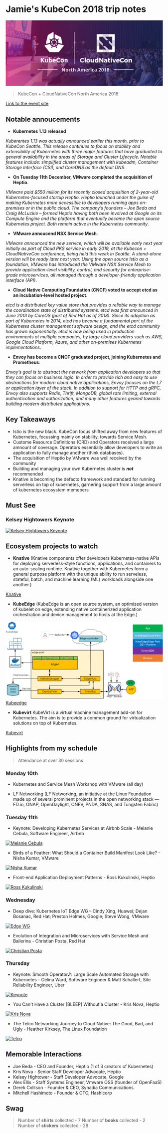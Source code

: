 
# Jamie's KubeCon 2018 trip notes #

![KubeCom18](kubecon.jpg)

> KubeCon + CloudNativeCon North America 2018

[Link to the event site](https://events.linuxfoundation.org/events/kubecon-cloudnativecon-north-america-2018/)

## Notable annoucements ##

- **Kubernetes 1.13 released**

*Kuberentes 1.13 was actually announced earlier this month, prior to KubeCon Seattle. This release continues to focus on stability and extensibility of Kubernetes with three major features that have graduated to general availability in the areas of  Storage and Cluster Lifecycle. Notable features include: simplified cluster management with kubeadm, Container Storage Interface (CSI), and CoreDNS as the default DNS*.

- **On Tuesday 11th December, VMware completed the acquisition of Heptio**.

*VMware paid $550 million for its recently closed acquisition of 2-year-old Kubernetes-focused startup Heptio. Heptio launched under the guise of making Kubernetes more accessible to developers running apps on-premises or in the public cloud. The company’s founders – Joe Beda and Craig McLuckie – formed Heptio having both been involved at Google on its Compute Engine and the platform that eventually became the open source Kubernetes project. Both remain active in the Kubernetes community*.

- **VMware annoucend NSX Service Mesh**.

*VMware announced the new service, which will be available early next year initially as part of Cloud PKS service in early 2019, at the Kubecon + CloudNativeCon conference, being held this week in Seattle. A stand-alone version will be ready later next year. Using the open source Istio as a foundation, VMware has introduced the VMware NSX Service Mesh to provide application-level visibility, control, and security for enterprise-grade microservices, all managed through a developer-friendly application interface (API)*.

- **Cloud Native Computing Foundation (CNCF) voted to accept etcd as an incubation-level hosted project**.

*etcd is a distributed key value store that provides a reliable way to manage the coordination state of distributed systems. etcd was first announced in June 2013 by CoreOS (part of Red Hat as of 2018). Since its adoption as part of Kubernetes in 2014, etcd has become a fundamental part of the Kubernetes cluster management software design, and the etcd community has grown exponentially. etcd is now being used in production environments at multiple companies, by large cloud providers such as AWS, Google Cloud Platform, Azure, and other on-premises Kubernetes implementations*.

- **Envoy has become a CNCF graduated project, joining Kubernetes and Prometheus**.

*Envoy’s goal is to abstract the network from application developers so that they can focus on business logic. In order to provide rich and easy to use abstractions for modern cloud native applications, Envoy focuses on the L7 or application layer of the stack. In addition to support for HTTP and gRPC, Envoy also supports Redis, Thrift, MongoDB, global rate limiting, external authentication and authorization, and many other features geared towards building modern distributed applications*.

## Key Takeaways ##

- Istio is the new black. KubeCon focus shifted away from new features of Kubernetes, focussing mainly on stability, towards Service Mesh.
- Custome Resource Definitions (CRD) and Operators received a large amnount of coverage. Operators essentially allow developers to write an application to fully manage another (think databases).
- The acquisition of Heptio by VMware was well received by the community
- Building and managing your own Kubernetes cluster is **_not_** recommended
- Knative is becoming the defacto framework and standard for running serverless on top of kubernetes, garnering support from a large amount of kubernetes ecosystem memebers

## Must See ##

### Kelsey Hightowers Keynote ###

[![Kelsey Hightowers Keynote](http://img.youtube.com/vi/oNa3xK2GFKY/0.jpg)](http://www.youtube.com/watch?v=oNa3xK2GFKY)

## Ecosystem projects to watch ##

- **Knative** (Knative components offer developers Kubernetes-native APIs for deploying serverless-style functions, applications, and containers to an auto-scaling runtime. Knative together with Kubernetes form a general purpose platform with the unique ability to run serveless, stateful, batch, and machine learning (ML) workloads alongside one another.)

[Knative](https://github.com/knative/docs)

- **KubeEdge** (KubeEdge is an open source system, an optimized version of kubelet on edge, extending native containerized application orchestration and device management to hosts at the Edge.)

![Kubeedge](kubeedge_arch.png)
[Kubeedge](https://kubeedge.io)

- **Kubevirt** KubeVirt is a virtual machine management add-on for Kubernetes. The aim is to provide a common ground for virtualization solutions on top of Kubernetes.

[Kubevirt](https://github.com/kubevirt/kubevirt)

## Highlights from my schedule ##

> Attendance at over 30 sessions

### Monday 10th ###

- Kubernetes and Service Mesh Workshop with VMware (all day)

- LF Networking (LF Networking, an initiative at the Linux Foundation made up of several prominent projects in the open networking stack — FD.io, ONAP, OpenDaylight, ONFV, PNDA, SNAS, and Tungsten Fabric)

### Tuesday 11th ###

- Keynote: Developing Kubernetes Services at Airbnb Scale - Melanie Cebula, Software Engineer, Airbnb

[![Melanie Cebula](https://www.youtube.com/watch?v=ytu3aUCwlSg.jpg)](https://www.youtube.com/watch?v=ytu3aUCwlSg)

- Birds of a Feather: What Should a Container Build Manifest Look Like? - Nisha Kumar, VMware

[![Nisha Kumar](https://www.youtube.com/watch?v=WY3s_cG9ia8.jpg)](https://www.youtube.com/watch?v=WY3s_cG9ia8)

- Front-end Application Deployment Patterns - Ross Kukulinski, Heptio

[![Ross Kukulinski](https://www.youtube.com/watch?v=Iih80xqpHcM.jpg)](https://www.youtube.com/watch?v=Iih80xqpHcM)

### Wednesday ###

- Deep dive: Kubernetes IoT Edge WG – Cindy Xing, Huawei; Dejan Bosanac, Red Hat; Preston Holmes, Google; Steve Wong, VMware

[![Edge WG](https://www.youtube.com/watch?v=nWFkxuRvZ7U.jpg)](https://www.youtube.com/watch?v=nWFkxuRvZ7U)

- Evolution of Integration and Microservices with Service Mesh and Ballerina - Christian Posta, Red Hat

[![Christian Posta](https://www.youtube.com/watch?v=rRrJKM0BAAo.jpg)](https://www.youtube.com/watch?v=rRrJKM0BAAo)

### Thursday ###

- Keynote: Smooth Operator♪: Large Scale Automated Storage with Kubernetes - Celina Ward, Software Engineer & Matt Schallert, Site Reliability Engineer, Uber

[![Keynote](https://www.youtube.com/watch?v=aDFm5KaTaOk.jpg)](https://www.youtube.com/watch?v=aDFm5KaTaOk)

- You Can't Have a Cluster [BLEEP] Without a Cluster - Kris Nova, Heptio

[![Kris Nova](https://www.youtube.com/watch?v=CLVIbCs2VJY.jpg)](https://www.youtube.com/watch?v=CLVIbCs2VJY)

- The Telco Networking Journey to Cloud Native: The Good, Bad, and Ugly - Heather Kirksey, The Linux Foundation

[![Telco](https://www.youtube.com/watch?v=BkH83WuO2KQ.jpg)](https://www.youtube.com/watch?v=BkH83WuO2KQ)

## Memorable Interactions ##

- Joe Beda - CEO and Founder, Heptio (1 of 3 creators of Kubernetes)
- Kris Nova - Senior Staff Developer Advocate, Heptio
- Kelsey Hightower - Staff Developer Advocate, Google
- Alex Ellis - Staff Systems Engineer, Vmware OSS (founder of OpenFaaS)
- Derek Collison - Founder & CEO, Synadia Communications
- Mitchell Hashimoto - Founder & CTO, Hashicorp

## Swag ##

> Number of **shirts** collected - 7
> Number of **books** collected - 2
> Number of **stickers** collected - 28
